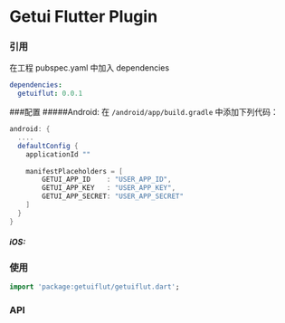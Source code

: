 # Getui Flutter Plugin



### 引用
在工程 pubspec.yaml 中加入 dependencies
```yaml
dependencies:
  getuiflut: 0.0.1
```

###配置
#####Android:
在 `/android/app/build.gradle` 中添加下列代码：
```groovy
android: {
  ....
  defaultConfig {
    applicationId ""
    
    manifestPlaceholders = [
    	GETUI_APP_ID    : "USER_APP_ID",
    	GETUI_APP_KEY   : "USER_APP_KEY",
    	GETUI_APP_SECRET: "USER_APP_SECRET" 
    ]
  }    
}
```
##### iOS:


### 使用
```dart
import 'package:getuiflut/getuiflut.dart';
```

### API 
